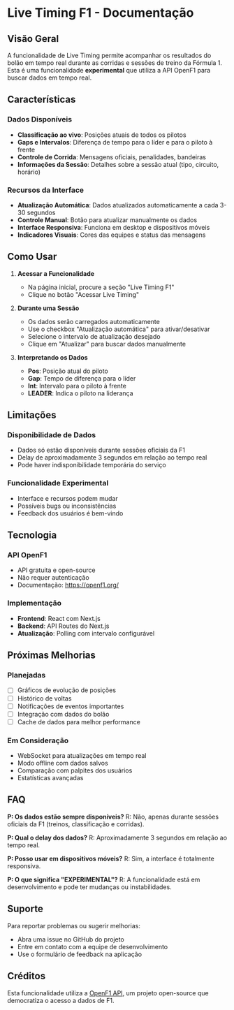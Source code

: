 # Live Timing F1 - Documentação

## Visão Geral

A funcionalidade de Live Timing permite acompanhar os resultados do bolão em tempo real durante as corridas e sessões de treino da Fórmula 1. Esta é uma funcionalidade **experimental** que utiliza a API OpenF1 para buscar dados em tempo real.

## Características

### Dados Disponíveis
- **Classificação ao vivo**: Posições atuais de todos os pilotos
- **Gaps e Intervalos**: Diferença de tempo para o líder e para o piloto à frente
- **Controle de Corrida**: Mensagens oficiais, penalidades, bandeiras
- **Informações da Sessão**: Detalhes sobre a sessão atual (tipo, circuito, horário)

### Recursos da Interface
- **Atualização Automática**: Dados atualizados automaticamente a cada 3-30 segundos
- **Controle Manual**: Botão para atualizar manualmente os dados
- **Interface Responsiva**: Funciona em desktop e dispositivos móveis
- **Indicadores Visuais**: Cores das equipes e status das mensagens

## Como Usar

1. **Acessar a Funcionalidade**
   - Na página inicial, procure a seção "Live Timing F1"
   - Clique no botão "Acessar Live Timing"

2. **Durante uma Sessão**
   - Os dados serão carregados automaticamente
   - Use o checkbox "Atualização automática" para ativar/desativar
   - Selecione o intervalo de atualização desejado
   - Clique em "Atualizar" para buscar dados manualmente

3. **Interpretando os Dados**
   - **Pos**: Posição atual do piloto
   - **Gap**: Tempo de diferença para o líder
   - **Int**: Intervalo para o piloto à frente
   - **LEADER**: Indica o piloto na liderança

## Limitações

### Disponibilidade de Dados
- Dados só estão disponíveis durante sessões oficiais da F1
- Delay de aproximadamente 3 segundos em relação ao tempo real
- Pode haver indisponibilidade temporária do serviço

### Funcionalidade Experimental
- Interface e recursos podem mudar
- Possíveis bugs ou inconsistências
- Feedback dos usuários é bem-vindo

## Tecnologia

### API OpenF1
- API gratuita e open-source
- Não requer autenticação
- Documentação: https://openf1.org/

### Implementação
- **Frontend**: React com Next.js
- **Backend**: API Routes do Next.js
- **Atualização**: Polling com intervalo configurável

## Próximas Melhorias

### Planejadas
- [ ] Gráficos de evolução de posições
- [ ] Histórico de voltas
- [ ] Notificações de eventos importantes
- [ ] Integração com dados do bolão
- [ ] Cache de dados para melhor performance

### Em Consideração
- WebSocket para atualizações em tempo real
- Modo offline com dados salvos
- Comparação com palpites dos usuários
- Estatísticas avançadas

## FAQ

**P: Os dados estão sempre disponíveis?**
R: Não, apenas durante sessões oficiais da F1 (treinos, classificação e corridas).

**P: Qual o delay dos dados?**
R: Aproximadamente 3 segundos em relação ao tempo real.

**P: Posso usar em dispositivos móveis?**
R: Sim, a interface é totalmente responsiva.

**P: O que significa "EXPERIMENTAL"?**
R: A funcionalidade está em desenvolvimento e pode ter mudanças ou instabilidades.

## Suporte

Para reportar problemas ou sugerir melhorias:
- Abra uma issue no GitHub do projeto
- Entre em contato com a equipe de desenvolvimento
- Use o formulário de feedback na aplicação

## Créditos

Esta funcionalidade utiliza a [OpenF1 API](https://openf1.org/), um projeto open-source que democratiza o acesso a dados de F1. 